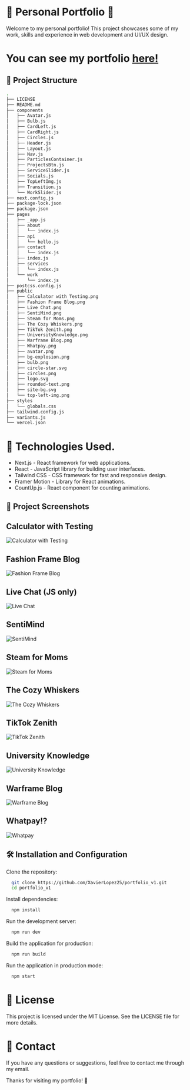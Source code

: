 # 🌟 Personal Portfolio 🌟

Welcome to my personal portfolio! This project showcases some of my work, skills and experience in web development and UI/UX design.

# You can see my portfolio [here!](https://portfolio-xavier-lopez.netlify.app/)

## 📂 Project Structure

```bash
.
├── LICENSE
├── README.md
├── components
│   ├── Avatar.js
│   ├── Bulb.js
│   ├── CardLeft.js
│   ├── CardRight.js
│   ├── Circles.js
│   ├── Header.js
│   ├── Layout.js
│   ├── Nav.js
│   ├── ParticlesContainer.js
│   ├── ProjectsBtn.js
│   ├── ServiceSlider.js
│   ├── Socials.js
│   ├── TopLeftImg.js
│   ├── Transition.js
│   └── WorkSlider.js
├── next.config.js
├── package-lock.json
├── package.json
├── pages
│   ├── _app.js
│   ├── about
│   │   └── index.js
│   ├── api
│   │   └── hello.js
│   ├── contact
│   │   └── index.js
│   ├── index.js
│   ├── services
│   │   └── index.js
│   └── work
│       └── index.js
├── postcss.config.js
├── public
│   ├── Calculator with Testing.png
│   ├── Fashion Frame Blog.png
│   ├── Live Chat.png
│   ├── SentiMind.png
│   ├── Steam for Moms.png
│   ├── The Cozy Whiskers.png
│   ├── TikTok Zenith.png
│   ├── UniversityKnowledge.png
│   ├── Warframe Blog.png
│   ├── Whatpay.png
│   ├── avatar.png
│   ├── bg-explosion.png
│   ├── bulb.png
│   ├── circle-star.svg
│   ├── circles.png
│   ├── logo.svg
│   ├── rounded-text.png
│   ├── site-bg.svg
│   └── top-left-img.png
├── styles
│   └── globals.css
├── tailwind.config.js
├── variants.js
└── vercel.json
```

# 🚀 Technologies Used.

- Next.js - React framework for web applications.
- React - JavaScript library for building user interfaces.
- Tailwind CSS - CSS framework for fast and responsive design.
- Framer Motion - Library for React animations.
- CountUp.js - React component for counting animations.

## 📸 Project Screenshots

## Calculator with Testing
![Calculator with Testing](./public/Calculator%20with%20Testing.png)

## Fashion Frame Blog
![Fashion Frame Blog](./public/Fashion%20Frame%20Blog.png)

## Live Chat (JS only)
![Live Chat](./public/Live%20Chat.png)

## SentiMind
![SentiMind](./public/SentiMind.png)

## Steam for Moms
![Steam for Moms](./public/Steam%20for%20Moms.png)

## The Cozy Whiskers
![The Cozy Whiskers](./public/The%20Cozy%20Whiskers.png)

## TikTok Zenith
![TikTok Zenith](./public/TikTok%20Zenith.png)

## University Knowledge
![University Knowledge](./public/UniversityKnowledge.png)

## Warframe Blog
![Warframe Blog](./public/Warframe%20Blog.png)

## Whatpay!?
![Whatpay](./public/Whatpay.png)


## 🛠️ Installation and Configuration

Clone the repository:

```bash
  git clone https://github.com/XavierLopez25/portfolio_v1.git
  cd portfolio_v1
```

Install dependencies:

```bash
  npm install
```

Run the development server:

```bash
  npm run dev
```

Build the application for production:

```bash
  npm run build
```

Run the application in production mode:

```bash
  npm start
```

# 📄 License
This project is licensed under the MIT License. See the LICENSE file for more details.

# 📧 Contact
If you have any questions or suggestions, feel free to contact me through my email.

Thanks for visiting my portfolio! 🚀
